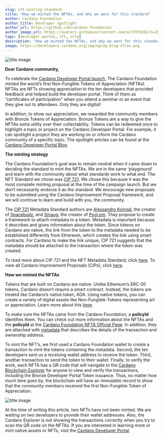 ```yaml
---
slug: nft-minting-standard
title: "How we minted the NFTAs, and why we went for this standard"
author: Cardano Foundation
author_title: Developer Spotlight
author_url: https://github.com/cardano-foundation
author_image_url: https://avatars.githubusercontent.com/u/37078161?s=200&v=4
tags: [developer-portal, nft, nfta]
description: "How we minted the NFTAs, and why we went for this standard."
image: https://developers.cardano.org/img/og/og-blog-nftas.png
---
```


![title image](/img/devblog/nfta.jpg)

**Dear Cardano community,**

To celebrate the [Cardano Developer Portal launch](../), The Cardano Foundation minted the world’s first Non-Fungible Tokens of Appreciation (NFTAs). NFTAs are NFTs showing appreciation to the ten developers that provided feedback and helped build the developer portal. Think of them as “certificates of participation” when you attend a seminar or an event that they give out to attendees. Only they are digital! 

<!-- truncate -->

In addition, to show our appreciation, we rewarded the community members with Bronze Tokens of Appreciation. Bronze Tokens are a way to give the NFTAs extra utility over their collectability. Tokens can be redeemed once to highlight a topic or project on the Cardano Developer Portal. For example, it can spotlight a project they are working on or inform the Cardano community of a specific topic. The spotlight articles can be found at the [Cardano Developer Portal Blog](../blog/). 


**The minting strategy**

The Cardano Foundation’s goal was to remain neutral when it came down to deciding the standard to mint the NFTAs. We are in the same ‘playground’ and learn with the community about what standards work to what end. The NFT Standard we chose was [CIP 721](https://github.com/cardano-foundation/CIPs/blob/8b1f2f0900d81d6233e9805442c2b42aa1779d2d/CIP-NFTMetadataStandard.md). We chose this because it was the most complete minting proposal at the time of the campaign launch. But we don’t necessarily endorse it as the standard. We encourage new proposals to be submitted using the Cardano Improvement Proposal framework, and we will continue to learn and build with you, the community.

The [CIP 721](https://github.com/cardano-foundation/CIPs/blob/8b1f2f0900d81d6233e9805442c2b42aa1779d2d/CIP-NFTMetadataStandard.md) Metadata Standard authors are [Alessandro Konrad](https://twitter.com/berry_ales), the creator of [Spacebudz](https://spacebudz.io), and [Smaug](https://twitter.com/SmaugPool), the creator of [Pool.pm](https://pool.pm/). They propose to create a framework to attach metadata to a token. Metadata is important because it describes and gives information about the token. Since tokens on Cardano are native, the link from the token to the metadata needed to be established differently from Ethereum, which creates the link using smart contracts. For Cardano to make the link unique, CIP 721 suggests that the metadata should be attached to the transaction where the token was created.  

To read more about CIP 721 and the NFT Metadata Standard, click [here](https://github.com/cardano-foundation/CIPs/blob/8b1f2f0900d81d6233e9805442c2b42aa1779d2d/CIP-NFTMetadataStandard.md). To view all Cardano Improvement Proposals (CIPs), click [here](https://github.com/cardano-foundation/CIPs).

**How we minted the NFTAs**

Tokens that are built on Cardano are native. Unlike Ethereum’s ERC-20 tokens, Cardano doesn’t require a smart contract. Instead, the tokens are treated like Cardano’s native token, ADA. Using native tokens, you can create a variety of digital assets like Non-Fungible-Tokens representing art or appreciation. Learn more about this [here](../docs/native-tokens/).

To make sure the NFTAs came from the Cardano Foundation, a **policyId** identifies them. You can check out more information about the NFTAs and the **policyId** at the [Cardano Foundation NFTA Official Page](https://cardanofoundation.org/nfta). In addition, they are attached with [metadata](https://pool.pm/2783ee3048c5158646674def386e8610ce2c8824e515451baa4769a6.CFNFTA01) that describes the details of the transaction and ownership address.

To mint the NFT’s, we first used a Cardano Foundation wallet to create a transaction to mint the tokens containing the metadata. Second, the ten developers sent us a receiving wallet address to receive the token. Third, another transaction to send the token to their wallet. Finally, to verify the work, each NFTA has a QR code that will navigate to the [Cardano Blockchain Explorer](https://explorer.cardano.org/en/address.html?address=addr1v8jad20nlga6ca7vjtqs2pr8cu0tcq3rq8s6svm546rvyjggl5yh7) for anyone to view and verify the transactions, including the Bronze Developer Portal Token issuance. Thus, no matter how much time goes by, the blockchain will have an immutable record to show that the community members received the first Non-Fungible Token of Appreciation.

![title image](/img/devblog/how-to-mint.png)

At the time of writing this article, two NFTs have not been minted. We are waiting on two developers to provide their wallet addresses. Also, the Cardano Explorer is not showing the transactions correctly when you try to scan the QR code on the NFTAs. If you are interested in learning more or mint native assets or NFTs, visit the [Cardano Developer Portal](../docs/native-tokens/). 
